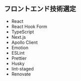 ## フロントエンド技術選定

- React
- React Hook Form
- TypeScript
- Next.js
- Apollo Client
- Emotion
- ESLint
- Prettier
- Husky
- lint-staged
- Renovate
